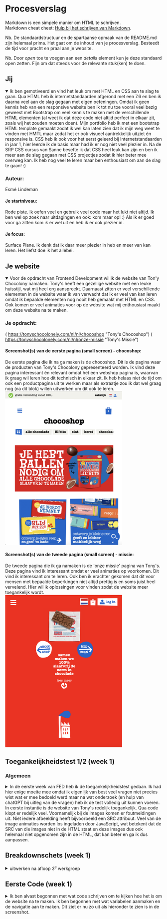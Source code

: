 # Procesverslag
Markdown is een simpele manier om HTML te schrijven.  
Markdown cheat cheet: [Hulp bij het schrijven van Markdown](https://github.com/adam-p/markdown-here/wiki/Markdown-Cheatsheet).

Nb. De standaardstructuur en de spartaanse opmaak van de README.md zijn helemaal prima. Het gaat om de inhoud van je procesverslag. Besteedt de tijd voor pracht en praal aan je website.

Nb. Door *open* toe te voegen aan een *details* element kun je deze standaard open zetten. Fijn om dat steeds voor de relevante stuk(ken) te doen.





## Jij

<details open>
  <summary>Ik ben gemotiveerd en vind het leuk om met HTML en CSS aan te slag te gaan. Qua HTML heb ik internetstandaarden afgerond met een 7.6 en ben ik daarna veel aan de slag gegaan met eigen oefeningen. Omdat ik geen kennis heb van een responsive website ben ik tot nu toe vooral veel bezig geweest met Bootstrap om veel kennis te maken met de verschillende HTML elementen (al weet ik dat deze code niet altijd perfect in elkaar zit, zoals wij het zouden moeten doen). Mijn portfolio heb ik met een bootstrap HTML template gemaakt zodat ik wel kan laten zien dat ik mijn weg weet te vinden met HMTL maar zodat het er ook visueel aantrekkelijk uitziet én responsive is. CSS heb ik ook voor het eerst geleerd bij Internetstandaarden in jaar 1, hier leerde ik de basis maar had ik er nog niet veel plezier in. Na de SRP CSS cursus van Sanne besefte ik dat CSS heel leuk kan zijn en ben ik meer aan de slag gegaan met CSS projectjes zodat ik hier beter mee overweg kan. Ik heb nog veel te leren maar ben enthousiast om aan de slag te gaan! :) </summary>

  ### Auteur:
  Esmé Lindeman

  #### Je startniveau:
  Rode piste. Ik oefen veel en gebruik veel code maar het lukt niet altijd. Ik ben wel op zoek naar uitdagingen en ook: kom maar op! :) Als ik er goed voor ga zitten kom ik er wel uit en heb ik er ook plezier in.

  #### Je focus:
  Surface Plane. Ik denk dat ik daar meer plezier in heb en meer van kan leren. Het liefst doe ik het allebei.
 
</details>





## Je website

<details open>
  <summary>Voor de opdracht van Frontend Development wil ik de website van Ton'y Chocolony namaken. Tony's heeft een gezellige website met een leuke huisstijl, wat mij heel erg aanspreekt. Daarnaast zitten er veel verschillende elementen in de website waar ik van verwacht dat ik er veel van kan leren omdat ik bepaalde elementen nog nooit heb gemaakt met HTML en CSS. Ook komen er veel animaties voor op de website wat mij enthousiast maakt om deze website na te maken. </summary>

  ### Je opdracht:
  ( https://tonyschocolonely.com/nl/nl/chocoshop "Tony's Chocoshop")
  ( https://tonyschocolonely.com/nl/nl/onze-missie "Tony's Missie")

  #### Screenshot(s) van de eerste pagina (small screen) - chocoshop: 
  <summary>De eerste pagina die ik na ga maken is de chocoshop. Dit is de pagina waar de producten van Tony's Chocolony gepresenteerd worden. Ik vind deze pagina interessant én relevant omdat het een webshop pagina is, waarvan ik graag wil leren hoe dit technisch in elkaar zit. Ik heb helaas niet de tijd om ook een productpagina uit te werken maar als extraatje zou ik dat wel graag nog (na dit blok) willen uitwerken om dit ook te leren.</summary>
  <img src="readme-images/home.tony.png" width="375px" alt="pagina van tony's chocolony waar de producten getoond worden">

  #### Screenshot(s) van de tweede pagina (small screen) - missie:
  <summary>De tweede pagina die ik ga namaken is de 'onze missie' pagina van Tony's. Deze pagina vind ik interessant omdat er veel animaties op voorkomen. Dit vind ik interessant om te leren. Ook ben ik erachter gekomen dat dit voor mensen met bepaalde beperkingen niet altijd prettig is en soms juist heel vervelend. Hier wil ik oplossingen voor vinden zodat de website meer toegankelijk wordt.</summary>
  <img src="readme-images/missie.tony.png" width="375px" alt="Pagina waar de missie van tony's chocolony besproken wordt.">
 
</details>



## Toegankelijkheidstest 1/2 (week 1)

### Algemeen
<details>
  <summary>In de eerste week van FED heb ik de toegankelijkheidstest gedaan. Ik had hier enige moeite mee omdat ik eigenlijk van best veel vragen niet precies wist wat er mee bedoeld werd maar na wat onderzoek (en hulp van chatGPT bij uitleg van de vragen) heb ik de test volledig uit kunnen voeren. In eerste instantie is de website van Tony's redelijk toegankelijk. Qua code klopt er redelijk veel. Voornamelijk bij de images komen er foutmeldingen uit. Niet iedere afbeelding heeft bijvoorbeeld een SRC attribuut. Veel van de image animaties worden los ingeladen door JavaScript, wat betekent dat de SRC van die images niet in de HTML staat en deze images dus ook helemaal niet opgenomen zijn in de HTML, dat kan beter en ga ik dus aanpassen.</summary>
  
  ### Bevindingen
  #### Visuele beperking
    <summary>Tijdens het maken van de breakdown schets kwam ik er echter achter dat er ook een aantal dingen wat minder zijn aan de website. Zo zijn er veel images met tekst erin (als image dus) waardoor de screenreader deze tekst niet zal oplezen, wat vervelend is voor mensen met een visuele beperking. Hier valt veel aan te verbeteren, dit zijn daarnaast ook veranderingen die makkelijk te implementeren zijn. Voor de maker is er een relatief simpele oplossing voor maar voor de persoon met een visuele beperking is het een wereld van verschil, de website is namelijk veel beter te begrijpen als dit aangepast wordt. De ALT tekst is over het algemeen goed op de website. De meeste images hebben een alt text die overeen komt met de inhoud van de image. Helaas gaat het nog niet bij alle images goed en is er dus nog mogelijkheid tot verbetering.  </summary>

  #### ADHD  
  <summary>Mensen met aandoeningen als ADHD hebben moeite met concentreren. Voor deze gebruiker is de site van Tony's onoverzichtelijk. Wel is er een duidelijke structuur wat wel weer zorgt voor meer overzicht op de website. De teksten zijn niet te lang en makkelijk te volgen, ook voor iemand met bijvoorbeeld ADHD. Audio en Video spelen niet automatisch af, wat zorgt voor rust op de website. De problemen die iemand met een aandoening als ADHD kan tegenkomen op deze website zijn de volgende. Er gebeurt heel veel en er is veel beweging op de website, de animaties maken de website aantrekkelijk maar niet voor iemand met concentratieproblemen. Er is nu geen mogelijkheid om deze animaties stil te zetten, dit is een belangrijk punt om te verbeteren zodat de website toegankelijker wordt voor deze gebruikersgroep. De navigatie - zeker in het hamburger menu - heeft heel veel elementen. Er wordt wel wat meer structuur aangebracht door de verschillende onderdelen van de website weer te geven met een specifieke kleur op de achtergrond (zie afbeelding).  </summary>
  <img src="readme-images/hamburgermenu.png">

  #### Slechthorenden
  <summary>Voor slechthorenden zijn de resultaten wisselend. In eerste instantie was ik hier positief over tijdens de test. De video die ik bekeek op de website heeft namelijk ondertiteling, wat prettig is voor slechthorenden. <img src="readme-images/ondertiteling.png">. Daarna ging ik verder kijken en kwam ik nog een video tegen, deze had helaas geen ondertiteling. <img src="readme-images/geenondertiteling.png"> dus ook hier valt nog wat te verbeteren voor de website.</summary>
</details>



## Breakdownschets (week 1)

<details>
  <summary>uitwerken na afloop 3<sup>e</sup> werkgroep</summary>

  ### de hele pagina: 
  <img src="readme-images/breakdown-missie.jpg" width="375px" alt="breakdown van de hele pagina 'missie' ">

  ### dynamisch deel (bijv menu): 
  <img src="readme-images/dummy-plaatje.jpg" width="375px" alt="breakdown van een dynamisch deel">

  ### wellicht nog een dynamisch deel (bijv filter): 
  <img src="readme-images/dummy-plaatje.jpg" width="375px" alt="breakdown van nog een dynamisch deel">

</details>

## Eerste Code (week 1)
<details>
<summary>Ik ben alvast begonnen met wat code schrijven om te kijken hoe het is om de website na te maken. Ik ben begonnen met wat variabelen aanmaken en de navigatie aan te maken. Dit ziet er nu zo uit als hieronder te zien is in de screenshot.</summary>

## Origineel op de pagina van Tony's Chocolony
<img src="readme-images/navigatie-origineel.png" width="375px" alt="onze missie, doe mee, chocoshop, gepersonaliseerd, super store, en verder..">

## Mijn eerste poging tot het namaken van de navigatie
<img src="readme-images/navigatie-nagemaakt.png" width="375px" alt="onze missie, doe mee, chocoshop, gepersonaliseerd, super store, en verder..">
<summary>Ik was al aardig op weg met de navigatie. Toen werd mij verteld dat ik beter mobiel kan beginnen omdat het makkelijker is om op te schalen en groter te maken dan andersom. Daarom ben ik opnieuw begonnenn met de navigatie. Alle elementen heb ik in een ul, li en daarbinnen weer een ul met li's gezet. Voor het hamburger menu heb ik opgezocht hoe ik dit het beste kan doen, ik heb veel geprobeerd maar niet alles werkte. De uitleg van W3 schools werkte maar gebruikte Javascript. Er wordt aangeraden zo min mogelijk javascript te gebruiken dus heb ik ervoor gekozen deze niet te gebruiken. Uiteindelijk heb ik de volgende gebruikt (https://alvarotrigo.com/blog/hamburger-menu-css/ "Uitleg hamburgermenu") en dit gaf in eerste instantie het volgende resultaat <img src="readme-images/hamburger-help.png" width="375px" alt="mislukt hamburger menu waar precies niets op te zien is omdat de elementen de ruimte niet hebben.">

## Werkgroep 2 - verder met de code
<summary>Ik ben begonnen met de animatie maken van de chocoladeletter. In de code van de website zie ik dat het allemaal losse plaatjes zijn die overgaan in elkaar. Ik ben gaan opzoeken hoe ik dit kan doen met code. Vanaf internet werd ik niet veel wijzer over hoe ik dit goed kan doen. Uiteindelijk heb ik het met JavaScript gedaan met hulp van mijn vader. De volgende code heb ik  hiervoor gebruikt.</summary>
<img src=""

</details>





## Voortgang 1 (week 2)

<details>
  <summary>uitwerken voor 1<sup>e</sup> voortgang</summary>

  ### Stand van zaken
  hier dit ging goed & dit was lastig (neem ook screenshots op van delen van je website en code)


  ### Agenda voor meeting
  samen met je groepje opstellen

  | student 1      | student 2          | student 3    | student 4        |
  | ---            | ---                | ---          | ---              |
  | dit bespreken  | en dit             | en ik dit    | en dan ik dat    |
  | en dat ook nog | dit als er tijd is | nog een punt | dit wil ik zeker |
  | ...            | ...                | ...          | ...              |


  ### Verslag van meeting
  hier na afloop snel de uitkomsten van de meeting vastleggen

  - punt 1
  - punt 2
  - nog een punt
  - ...

</details>





## Voortgang 2 (week 3)

### Chaos
<details>
  <summary>Inmiddels ben ik begonnen met het maken van een hamburger menu. Daardoor ben ik totaal het overzicht kwijt geraakt, voornamelijk in mijn CSS. Mijn HTML staat duidelijk en overzichtelijk maar in de CSS ben ik het even kwijt. Ik ga daarom nu het hamburger menu even achterwege laten en ga nu eerst mijn code even op orde krijgen en netjes maken.</summary>

  ### Stand van zaken
  <summary>Over het algemeen gaat het heel goed. Ik ben goed op weg en de HTML staat netjes, ik probeer hierbij zo min mogelijk ID's en classes te gebruiken. Ik ben nog niet heel ver omdat ik veel aan het kloten ben met de navigatie en het hamburger menu.</summary>


  ### Agenda voor meeting
  samen met je groepje opstellen

  | student 1      | student 2          | student 3    | student 4        |
  | ---            | ---                | ---          | ---              |
  | dit bespreken  | en dit             | en ik dit    | en dan ik dat    |
  | en dat ook nog | dit als er tijd is | nog een punt | dit wil ik zeker |
  | ...            | ...                | ...          | ...              |


  ### Verslag van meeting
  hier na afloop snel de uitkomsten van de meeting vastleggen

  - punt 1
  - punt 2
  - nog een punt
- ...

</details>





## Toegankelijkheidstest 2/2 (week 4)

<details>
  <summary>uitwerken na test in 9<sup>e</sup> werkgroep</summary>

  ### Bevindingen
  Lijst met je bevindingen die in de test naar voren kwamen (geef ook aan wat er verbeterd is):

</details>





## Voortgang 3 (week 4)

<details>
  <summary>uitwerken voor 3<sup>e</sup> voortgang</summary>

  ### Stand van zaken
  hier dit ging goed & dit was lastig (neem ook screenshots op van delen van je website en code)


  ### Agenda voor meeting
  samen met je groepje opstellen

  | student 1      | student 2          | student 3    | student 4        |
  | ---            | ---                | ---          | ---              |
  | dit bespreken  | en dit             | en ik dit    | en dan ik dat    |
  | en dat ook nog | dit als er tijd is | nog een punt | dit wil ik zeker |
  | ...            | ...                | ...          | ...              |


  ### Verslag van meeting
  hier na afloop snel de uitkomsten van de meeting vastleggen

  - punt 1
  - punt 2
  - nog een punt
  - ...

</details>





## Eindgesprek (week 5)

<details>
  <summary>uitwerken voor eindgesprek</summary>

  ### Je uitkomst - karakteristiek screenshots:
  <img src="readme-images/dummy-plaatje.jpg" width="375px" alt="uitomst opdracht 1">


  ### Dit ging goed/Heb ik geleerd: 
  Korte omschrijving met plaatjes

  <img src="readme-images/dummy-plaatje.jpg" width="375px" alt="top">


  ### Dit was lastig/Is niet gelukt:
  Korte omschrijving met plaatjes

  <img src="readme-images/dummy-plaatje.jpg" width="375px" alt="bummer">
</details>





## Bronnenlijst

<details open>
  <summary>continu bijhouden terwijl je werkt</summary>

  Nb. Wees specifiek ('css-tricks' als bron is bijv. niet specifiek genoeg). 
  Nb. ChatGpT en andere AI horen er ook bij.
  Nb. Vermeld de bronnen ook in je code.

  1. bron 1
  2. bron 2
  3. ...

</details>
